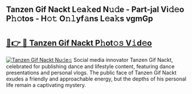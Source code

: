 ## Tanzen Gif Nackt L𝚎a𝚔ed N𝚞𝚍e - Part-jal Vi𝚍𝚎o P𝚑𝚘tos - H𝚘𝚝 O𝚗𝚕yf𝚊ns L𝚎a𝚔s vgmGp

# <h2><a href="http://kf52ao.oniu.top/?m=Tanzen+Gif+Nackt">🔗👉 🔴 Tanzen Gif Nackt P𝚑ot𝚘𝚜 V𝚒d𝚎o</a></h2>

[![Tanzen Gif Nackt Nu𝚍e𝚜](https://i.imgur.com/0qMVB7G.gif)](http://kf52ao.oniu.top/?m=Tanzen+Gif+Nackt)
Social media innovator Tanzen Gif Nackt, celebrated for publishing dance and lifestyle content, featuring dance presentations and personal vlogs. The public face of Tanzen Gif Nackt exudes a friendly and approachable energy, but the depths of his personal life remain a captivating mystery.  
